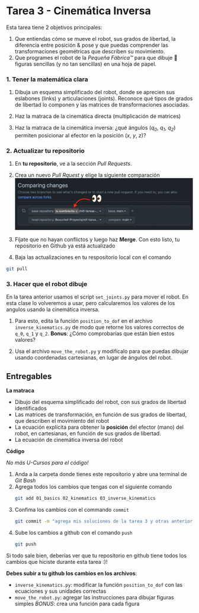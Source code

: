 # Tarea 3 - Cinemática Inversa

Esta tarea tiene 2 objetivos principales:
1. Que entiendas cómo se mueve el robot, sus grados de libertad, la diferencia entre posición & pose y que puedas comprender las transformaciones geométricas que describen su movimiento.
2. Que programes el robot de la *Pequeña Fábrica:tm:* para que dibuje :pencil: figuras sencillas (y no tan sencillas) en una hoja de papel. 

### 1. Tener la matemática clara

1. Dibuja un esquema simplificado del robot, donde se aprecien sus eslabones (links) y articulaciones (joints). Reconoce qué tipos de grados de libertad lo componen y las matrices de transformaciones asociadas.

2. Haz la matraca de la cinemática directa (multiplicación de matrices)

3. Haz la matraca de la cinemática inversa: ¿qué ángulos (*q<sub>0</sub>*, *q<sub>1</sub>*, *q<sub>2</sub>*) permiten posicionar al efector en la posición (*x*, *y*, *z*)?

### 2. Actualizar tu repositorio

1. En **tu repositorio**, ve a la sección *Pull Requests*.
2. Crea un nuevo *Pull Rquest* y elige la siguiente comparación 
![](img/pull_request.png)

3. Fíjate que no hayan conflictos y luego haz **Merge**. Con esto listo, tu repositorio en Github ya está actualizado
4. Baja las actualizaciones en tu respositorio local con el comando 
```sh
git pull
```

### 3. Hacer que el robot dibuje

En la tarea anterior usamos el script `set_joints.py` para mover el robot. En esta clase lo volveremos a usar, pero calcularemos los valores de los angulos usando la cinemática inversa.

1. Para esto, edita la función `position_to_dof` en el archivo `inverse_kinematics.py` de modo que retorne los valores correctos de `q_0`, `q_1` y `q_2`.
**Bonus**: 
¿Cómo comprobarías que están bien estos valores?

2. Usa el archivo `move_the_robot.py` y modifícalo para que puedas dibujar usando coordenadas cartesianas, en lugar de ángulos del robot.



## Entregables

**La matraca**
- Dibujo del esquema simplificado del robot, con sus grados de libertad identificados
- Las matrices de transformación, en función de sus grados de libertad, que describen el movimiento del robot
- La ecuación explícita para obtener la **posición** del efector (mano) del robot, en cartesianas, en función de sus grados de libertad.
- La ecuación de cinemática inversa del robot

**Código**

*No más U-Cursos para el código!*

1. Anda a la carpeta donde tienes este repositorio y abre una terminal de *Git Bash*
2. Agrega todos los cambios que tengas con el siguiente comando
    ```sh
    git add 01_basics 02_kinematics 03_inverse_kinematics
    ```
3. Confima los cambios con el commando `commit`
    ```sh
    git commit -m "agrega mis soluciones de la tarea 3 y otras anteriores"
    ```
 4. Sube los cambios a github con el comando `push`
    ```sh
    git push
    ```

Si todo sale bien, deberías ver que tu repositorio en github tiene todos los cambios que hiciste durante esta tarea :)!

**Debes subir a tu github los cambios en los archivos**:
- `inverse_kinematics.py`: modificar la función `position_to_dof` con las ecuaciones y sus unidades correctas
- `move_the_robot.py`: agregar las instrucciones para dibujar figuras simples
    *BONUS*: crea una función para cada figura

